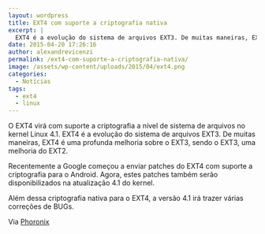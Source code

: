 ```yaml
---
layout: wordpress
title: EXT4 com suporte a criptografia nativa
excerpt: |
  EXT4 é a evolução do sistema de arquivos EXT3. De muitas maneiras, EXT4 é uma profunda melhoria sobre o  EXT3, sendo o EXT3, uma melhoria do EXT2.
date: 2015-04-20 17:26:16
author: alexandrevicenzi
permalink: /ext4-com-suporte-a-criptografia-nativa/
image: /assets/wp-content/uploads/2015/04/ext4.png
categories:
  - Notícias
tags:
  - ext4
  - linux
---
```


O EXT4 virá com suporte a criptografia a nível de sistema de arquivos no kernel Linux 4.1. EXT4 é a evolução do sistema de arquivos EXT3. De muitas maneiras, EXT4 é uma profunda melhoria sobre o EXT3, sendo o EXT3, uma melhoria do EXT2.

Recentemente a Google começou a enviar patches do EXT4 com suporte a criptografia para o Android. Agora, estes patches também serão disponibilizados na atualização 4.1 do kernel.

Além dessa criptografia nativa para o EXT4, a versão 4.1 irá trazer várias correções de BUGs.

Via <a href="http://www.phoronix.com/scan.php?page=news_item&amp;px=EXT4-Changes-Linux-4.1" target="_blank">Phoronix</a>